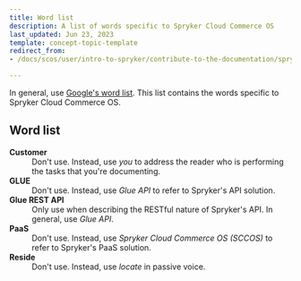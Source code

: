 ```yaml
---
title: Word list
description: A list of words specific to Spryker Cloud Commerce OS
last_updated: Jun 23, 2023
template: concept-topic-template
redirect_from:
- /docs/scos/user/intro-to-spryker/contribute-to-the-documentation/spryker-documentation-style-guide/word-list.html

---
```



In general, use [Google's word list](https://developers.google.com/style/spelling). This list contains the words specific to Spryker Cloud Commerce OS.

<div class="bg-section">
<h2>Word list</h2>
<dl>
 <dt><b>Customer</b></dt>
 <dd>Don't use. Instead, use <i>you</i> to address the reader who is performing the tasks that you're documenting.</dd>

  <dt><b>GLUE</b></dt>
 <dd>Don't use. Instead, use <i>Glue API</i> to refer to Spryker's API solution.</dd>

   <dt><b>Glue REST API</b></dt>
 <dd>Only use when describing the RESTful nature of Spryker's API. In general, use <i>Glue API</i>.</dd>

 <dt><b>PaaS</b></dt>
 <dd>Don't use. Instead, use <i>Spryker Cloud Commerce OS (SCCOS)</i> to refer to Spryker's PaaS solution.</dd>

 <dt><b>Reside</b></dt>
 <dd>Don't use. Instead, use <i>locate</i> in passive voice.</dd>

</dl>
</div>
